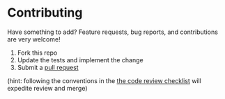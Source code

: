 # Contributing

Have something to add? Feature requests, bug reports, and contributions are very
welcome!

  1. Fork this repo
  2. Update the tests and implement the change
  3. Submit a [pull request][github-pull-request]

(hint: following the conventions in the [the code review
checklist][code-review-checklist] will expedite review and merge)

[github-pull-request]: help.github.com/pull-requests/
[code-review-checklist]: https://github.com/rjz/code-review-checklist

